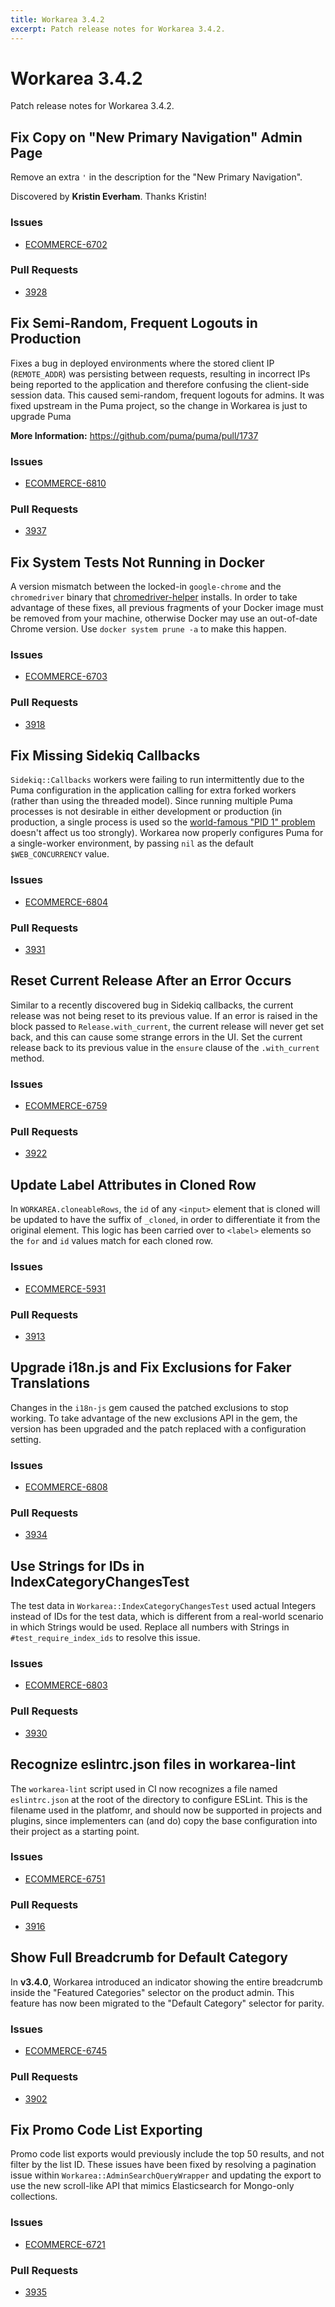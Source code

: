 ```yaml
---
title: Workarea 3.4.2
excerpt: Patch release notes for Workarea 3.4.2.
---
```


# Workarea 3.4.2

Patch release notes for Workarea 3.4.2.

## Fix Copy on "New Primary Navigation" Admin Page

Remove an extra `'` in the description for the "New Primary Navigation".

Discovered by **Kristin Everham**. Thanks Kristin!

### Issues

- [ECOMMERCE-6702](https://jira.tools.weblinc.com/browse/ECOMMERCE-6702)

### Pull Requests

- [3928](https://stash.tools.weblinc.com/projects/WL/repos/workarea/pull-requests/3928/overview)

## Fix Semi-Random, Frequent Logouts in Production

Fixes a bug in deployed environments where the stored client IP
(`REMOTE_ADDR`) was persisting between requests, resulting in incorrect
IPs being reported to the application and therefore confusing the
client-side session data. This caused semi-random, frequent logouts for
admins. It was fixed upstream in the Puma project, so the change in
Workarea is just to upgrade Puma

**More Information:** https://github.com/puma/puma/pull/1737

### Issues

- [ECOMMERCE-6810](https://jira.tools.weblinc.com/browse/ECOMMERCE-6810)

### Pull Requests

- [3937](https://stash.tools.weblinc.com/projects/WL/repos/workarea/pull-requests/3937/overview)

## Fix System Tests Not Running in Docker

A version mismatch between the locked-in `google-chrome` and the
`chromedriver` binary that [chromedriver-helper](https://github.com/flavorjones/chromedriver-helper/) installs. In order to
take advantage of these fixes, all previous fragments of your Docker
image must be removed from your machine, otherwise Docker may use an
out-of-date Chrome version. Use `docker system prune -a` to make this
happen.

### Issues

- [ECOMMERCE-6703](https://jira.tools.weblinc.com/browse/ECOMMERCE-6703)

### Pull Requests

- [3918](https://stash.tools.weblinc.com/projects/WL/repos/workarea/pull-requests/3918/overview)

## Fix Missing Sidekiq Callbacks

`Sidekiq::Callbacks` workers were failing to run intermittently due to
the Puma configuration in the application calling for extra forked workers
(rather than using the threaded model). Since running multiple Puma
processes is not desirable in either development or production (in
production, a single process is used so the [world-famous "PID 1" problem](https://blog.phusion.nl/2015/01/20/docker-and-the-pid-1-zombie-reaping-problem/)
doesn't affect us too strongly). Workarea now properly configures Puma
for a single-worker environment, by passing `nil` as the default
`$WEB_CONCURRENCY` value.

### Issues

- [ECOMMERCE-6804](https://jira.tools.weblinc.com/browse/ECOMMERCE-6804)

### Pull Requests

- [3931](https://stash.tools.weblinc.com/projects/WL/repos/workarea/pull-requests/3931/overview)

## Reset Current Release After an Error Occurs

Similar to a recently discovered bug in Sidekiq callbacks, the current
release was not being reset to its previous value. If an error is raised
in the block passed to `Release.with_current`, the current release will
never get set back, and this can cause some strange errors in the UI.
Set the current release back to its previous value in the `ensure`
clause of the `.with_current` method.

### Issues

- [ECOMMERCE-6759](https://jira.tools.weblinc.com/browse/ECOMMERCE-6759)

### Pull Requests

- [3922](https://stash.tools.weblinc.com/projects/WL/repos/workarea/pull-requests/3922/overview)

## Update Label Attributes in Cloned Row

In `WORKAREA.cloneableRows`, the `id` of any `<input>` element that is
cloned will be updated to have the suffix of `_cloned`, in order to
differentiate it from the original element. This logic has been carried
over to `<label>` elements so the `for` and `id` values match for each
cloned row.

### Issues

- [ECOMMERCE-5931](https://jira.tools.weblinc.com/browse/ECOMMERCE-5931)

### Pull Requests

- [3913](https://stash.tools.weblinc.com/projects/WL/repos/workarea/pull-requests/3913/overview)

## Upgrade i18n.js and Fix Exclusions for Faker Translations

Changes in the `i18n-js` gem caused the patched exclusions to stop
working. To take advantage of the new exclusions API in the gem, the
version has been upgraded and the patch replaced with a configuration
setting.

### Issues

- [ECOMMERCE-6808](https://jira.tools.weblinc.com/browse/ECOMMERCE-6808)

### Pull Requests

- [3934](https://stash.tools.weblinc.com/projects/WL/repos/workarea/pull-requests/3934/overview)

## Use Strings for IDs in IndexCategoryChangesTest

The test data in `Workarea::IndexCategoryChangesTest` used actual
Integers instead of IDs for the test data, which is different from a
real-world scenario in which Strings would be used. Replace all numbers
with Strings in `#test_require_index_ids` to resolve this issue.

### Issues

- [ECOMMERCE-6803](https://jira.tools.weblinc.com/browse/ECOMMERCE-6803)

### Pull Requests

- [3930](https://stash.tools.weblinc.com/projects/WL/repos/workarea/pull-requests/3930/overview)

## Recognize eslintrc.json files in workarea-lint

The `workarea-lint` script used in CI now recognizes a file named
`eslintrc.json` at the root of the directory to configure ESLint. This
is the filename used in the platfomr, and should now be supported in
projects and plugins, since implementers can (and do) copy the base configuration
into their project as a starting point.

### Issues

- [ECOMMERCE-6751](https://jira.tools.weblinc.com/browse/ECOMMERCE-6751)

### Pull Requests

- [3916](https://stash.tools.weblinc.com/projects/WL/repos/workarea/pull-requests/3916/overview)

## Show Full Breadcrumb for Default Category

In **v3.4.0**, Workarea introduced an indicator showing the entire
breadcrumb inside the "Featured Categories" selector on the product
admin. This feature has now been migrated to the "Default Category"
selector for parity.

### Issues

- [ECOMMERCE-6745](https://jira.tools.weblinc.com/browse/ECOMMERCE-6745)

### Pull Requests

- [3902](https://stash.tools.weblinc.com/projects/WL/repos/workarea/pull-requests/3902/overview)

## Fix Promo Code List Exporting

Promo code list exports would previously include the top 50 results, and
not filter by the list ID. These issues have been fixed by resolving a
pagination issue within `Workarea::AdminSearchQueryWrapper` and updating
the export to use the new scroll-like API that mimics Elasticsearch for
Mongo-only collections.

### Issues

- [ECOMMERCE-6721](https://jira.tools.weblinc.com/browse/ECOMMERCE-6721)

### Pull Requests

- [3935](https://stash.tools.weblinc.com/projects/WL/repos/workarea/pull-requests/3935/overview)

